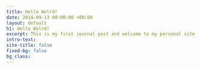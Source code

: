 ```yaml
---
title: Hello Wolrd!
date: 2014-09-13 08:00:00 +08:00
layout: default
h1: Hello Wolrd!
excerpt: This is my first journal post and welcome to my personal site.
intro-text: 
site-title: false
fixed-bg: false
bg_class: 
---
```


